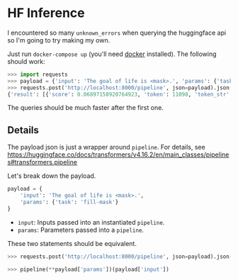 # HF Inference
I encountered so many `unknown_errors` when querying the huggingface api so I'm going to try making my own.

Just run `docker-compose up` (you'll need [docker](https://www.docker.com/products/docker-desktop) installed).
The following should work:
```python
>>> import requests
>>> payload = {'input': 'The goal of life is <mask>.', 'params': {'task': 'fill-mask'}}
>>> requests.post('http://localhost:8000/pipeline', json=payload).json()
{'result': [{'score': 0.06897158920764923, 'token': 11098, 'token_str': ' happiness', 'sequence': 'The goal of life is happiness.'}, {'score': 0.06554900109767914, 'token': 45075, 'token_str': ' immortality', 'sequence': 'The goal of life is immortality.'}, {'score': 0.03235733136534691, 'token': 14314, 'token_str': ' yours', 'sequence': 'The goal of life is yours.'}, {'score': 0.024313855916261673, 'token': 22211, 'token_str': ' liberation', 'sequence': 'The goal of life is liberation.'}, {'score': 0.02376789040863514, 'token': 25342, 'token_str': ' simplicity', 'sequence': 'The goal of life is simplicity.'}]}
```
The queries should be much faster after the first one.

## Details
The payload json is just a wrapper around `pipeline`.
For details, see https://huggingface.co/docs/transformers/v4.16.2/en/main_classes/pipelines#transformers.pipeline

Let's break down the payload.
```python
payload = {
    'input': 'The goal of life is <mask>.', 
    'params': {'task': 'fill-mask'}
}
```
- `input`: Inputs passed into an instantiated `pipeline`.
- `params`: Parameters passed into a `pipeline`.

These two statements should be equivalent.
```python
>>> requests.post('http://localhost:8000/pipeline', json=payload).json()
```
```python
>>> pipeline(**payload['params'])(payload['input'])
```
